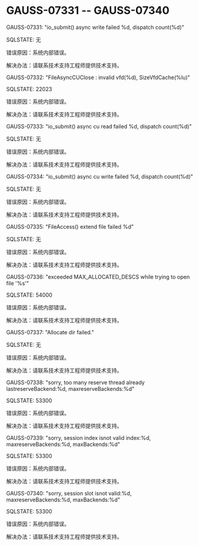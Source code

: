 # GAUSS-07331 -- GAUSS-07340

GAUSS-07331: "io\_submit\(\) async write failed %d, dispatch count\(%d\)"

SQLSTATE: 无

错误原因：系统内部错误。

解决办法：请联系技术支持工程师提供技术支持。

GAUSS-07332: "FileAsyncCUClose : invalid vfd\(%d\), SizeVfdCache\(%lu\)"

SQLSTATE: 22023

错误原因：系统内部错误。

解决办法：请联系技术支持工程师提供技术支持。

GAUSS-07333: "io\_submit\(\) async cu read failed %d, dispatch count\(%d\)"

SQLSTATE: 无

错误原因：系统内部错误。

解决办法：请联系技术支持工程师提供技术支持。

GAUSS-07334: "io\_submit\(\) async cu write failed %d, dispatch count\(%d\)"

SQLSTATE: 无

错误原因：系统内部错误。

解决办法：请联系技术支持工程师提供技术支持。

GAUSS-07335: "FileAccess\(\) extend file failed %d"

SQLSTATE: 无

错误原因：系统内部错误。

解决办法：请联系技术支持工程师提供技术支持。

GAUSS-07336: "exceeded MAX\_ALLOCATED\_DESCS while trying to open file '%s'"

SQLSTATE: 54000

错误原因：系统内部错误。

解决办法：请联系技术支持工程师提供技术支持。

GAUSS-07337: "Allocate dir failed."

SQLSTATE: 无

错误原因：系统内部错误。

解决办法：请联系技术支持工程师提供技术支持。

GAUSS-07338: "sorry, too many reserve thread already lastreserveBackend:%d, maxreserveBackends:%d"

SQLSTATE: 53300

错误原因：系统内部错误。

解决办法：请联系技术支持工程师提供技术支持。

GAUSS-07339: "sorry, session index isnot valid index:%d, maxreserveBackends:%d, maxBackends:%d"

SQLSTATE: 53300

错误原因：系统内部错误。

解决办法：请联系技术支持工程师提供技术支持。

GAUSS-07340: "sorry, session slot isnot valid:%d, maxreserveBackends:%d, maxBackends:%d"

SQLSTATE: 53300

错误原因：系统内部错误。

解决办法：请联系技术支持工程师提供技术支持。

